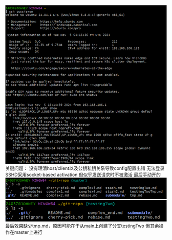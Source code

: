<img src="https://github.com/Hua-Hang/git-repo/blob/44f7e7bc6ebfdc60399d9c41aaf7828e3d35d37a/result.png">
关键问题：
没有理清host/client以及公钥私钥关系导致config配置出错 无法登录
SSHD采用socket-based activation 但似乎发送请求时不被激活 最后手动开的


<img src="https://github.com/Hua-Hang/git-repo/blob/44f7e7bc6ebfdc60399d9c41aaf7828e3d35d37a/master.png">
<img src="https://github.com/Hua-Hang/git-repo/blob/44f7e7bc6ebfdc60399d9c41aaf7828e3d35d37a/testingTwo.png">
最后效果缺少tmp.md，原因可能在于从main上创建了分支testingTwo 但其余操作在master上进行